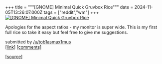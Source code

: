 +++
title = """[GNOME] Minimal Quick Gruvbox Rice"""
date = 2024-11-05T13:26:07.000Z
tags = ["reddit","wm"]
+++
[![[GNOME] Minimal Quick Gruvbox Rice](https://b.thumbs.redditmedia.com/1deq-b8utwWBImx_6pzntVe5IBgB2Pcb977Pp19Vk_o.jpg "[GNOME] Minimal Quick Gruvbox Rice")](https://www.reddit.com/r/unixporn/comments/1gk6lu1/gnome_minimal_quick_gruvbox_rice/)

Apologies for the aspect ratios - my monitor is super wide. This is my first full rice so take it easy but feel free to give me suggestions.

submitted by [/u/tob1asmax1mus](https://www.reddit.com/user/tob1asmax1mus)  
[\[link\]](https://www.reddit.com/gallery/1gk6lu1) [\[comments\]](https://www.reddit.com/r/unixporn/comments/1gk6lu1/gnome_minimal_quick_gruvbox_rice/)

[[source]](https://www.reddit.com/r/unixporn/comments/1gk6lu1/gnome_minimal_quick_gruvbox_rice/)
